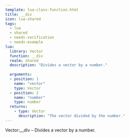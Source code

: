 ```yaml
---
template: lua-class-function.html
title: __div
icon: lua-shared
tags:
  - lua
  - shared
  - needs-verification
  - needs-example
lua:
  library: Vector
  function: __div
  realm: shared
  description: "Divides a vector by a number."
  
  arguments:
  - position: 1
    name: "vector"
    type: Vector
  - position: 2
    name: "number"
    type: number
  returns:
    - type: Vector
      description: "The vector divided by the number."
---
```


<div class="lua__search__keywords">
Vector:__div &#x2013; Divides a vector by a number.
</div>
